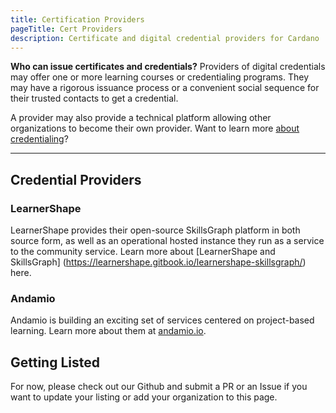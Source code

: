 ```yaml
---
title: Certification Providers
pageTitle: Cert Providers
description: Certificate and digital credential providers for Cardano
---
```


**Who can issue certificates and credentials?** Providers of digital credentials may offer one or more learning courses or credentialing programs.  They may have a rigorous issuance process or a convenient social sequence for their trusted contacts to get a credential.

A provider may also provide a technical platform allowing other organizations to become their own provider. Want to learn more [about credentialing](about-credentials)?  

---

## Credential Providers


### LearnerShape

LearnerShape provides their open-source SkillsGraph platform in both source form, as well as an operational hosted instance they run as a service to the community service.  Learn more about [LearnerShape and SkillsGraph] (https://learnershape.gitbook.io/learnershape-skillsgraph/) here.

### Andamio

Andamio is building an exciting set of services centered on project-based learning.  Learn more about them at [andamio.io](https://andamio.io).

## Getting Listed

For now, please check out our Github and submit a PR or an Issue if you want to update your listing or add your organization to this page.

